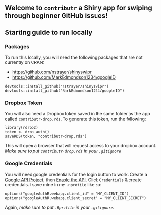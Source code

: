 ## Welcome to `contributr` a Shiny app for swiping through beginner GitHub issues!

## Starting guide to run locally

### Packages
To run this locally, you will need the following packages that are not currently on CRAN:

* https://github.com/nstrayer/shinyswipr
* https://github.com/MarkEdmondson1234/googleID

```
devtools::install_github("nstrayer/shinyswipr")
devtools::install_github("MarkEdmondson1234/googleID")
```

### Dropbox Token
You will also need a Dropbox token saved in the same folder as the app called `contributr-drop.rds`. To generate this token, run the following:
```
library(rdrop2)
token <- drop_auth()
saveRDS(token, "contributr-drop.rds")
```
This will open a browser that will request access to your dropbox account. *Make sure to put `contributr-drop.rds` in your `.gitignore`*

### Google Credentials
You will need google credentials for the login button to work. Create a [Google API Project](https://console.developers.google.com/iam-admin/projects), then [Enable the API](https://console.developers.google.com/iam-admin/projects). Click `Credentials` & create credentials. I save mine in my `.Rprofile` like so:
```
options("googleAuthR.webapp.client_id" = "MY_CLIENT_ID")
options("googleAuthR.webapp.client_secret" = "MY_CLIENT_SECRET")
```
Again, *make sure to put `.Rprofile` in your `.gitignore`.*